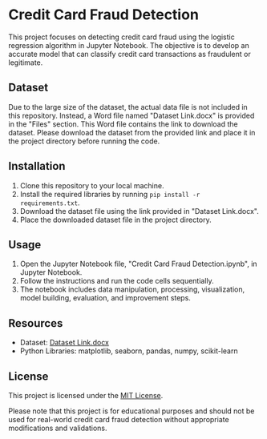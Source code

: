 # Credit Card Fraud Detection

This project focuses on detecting credit card fraud using the logistic regression algorithm in Jupyter Notebook. The objective is to develop an accurate model that can classify credit card transactions as fraudulent or legitimate. 

## Dataset
Due to the large size of the dataset, the actual data file is not included in this repository. Instead, a Word file named "Dataset Link.docx" is provided in the "Files" section. This Word file contains the link to download the dataset. Please download the dataset from the provided link and place it in the project directory before running the code.

## Installation
1. Clone this repository to your local machine.
2. Install the required libraries by running `pip install -r requirements.txt`.
3. Download the dataset file using the link provided in "Dataset Link.docx".
4. Place the downloaded dataset file in the project directory.

## Usage
1. Open the Jupyter Notebook file, "Credit Card Fraud Detection.ipynb", in Jupyter Notebook.
2. Follow the instructions and run the code cells sequentially.
3. The notebook includes data manipulation, processing, visualization, model building, evaluation, and improvement steps.

## Resources
- Dataset: [Dataset Link.docx](./Files/Dataset%20Link.docx)
- Python Libraries: matplotlib, seaborn, pandas, numpy, scikit-learn

## License
This project is licensed under the [MIT License](LICENSE).

Please note that this project is for educational purposes and should not be used for real-world credit card fraud detection without appropriate modifications and validations.
